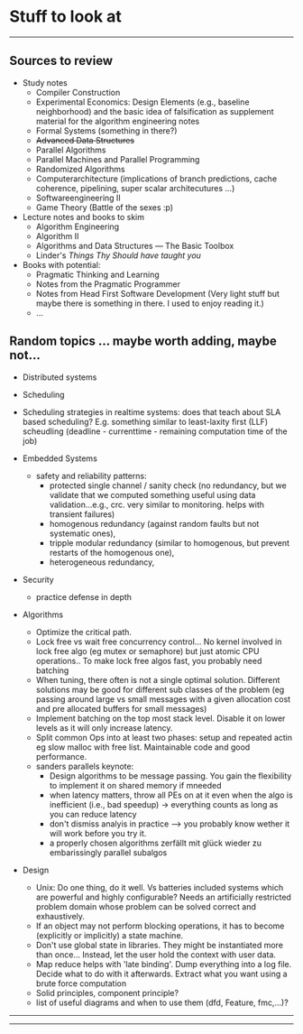 # Stuff to look at


----------------

## Sources to review
* Study notes
    - Compiler Construction
    - Experimental Economics: Design Elements (e.g., baseline neighborhood) and the basic idea of falsification as supplement material for the algorithm engineering notes
    - Formal Systems (something in there?)
    - ~~Advanced Data Structures~~
    - Parallel Algorithms
    - Parallel Machines and Parallel Programming
    - Randomized Algorithms
    - Computerarchitecture (implications of branch predictions, cache coherence, pipelining, super scalar architecutures ...)
    - Softwareengineering II
    - Game Theory (Battle of the sexes :p)
* Lecture notes and books to skim
    - Algorithm Engineering
    - Algorithm II
    - Algorithms and Data Structures — The Basic Toolbox
    - Linder's _Things Thy Should have taught you_
* Books with potential:
    - Pragmatic Thinking and Learning
    - Notes from the Pragmatic Programmer
    - Notes from Head First Software Development (Very light stuff but maybe there is something in there. I used to enjoy reading it.)
    - ...


## Random topics ... maybe worth adding, maybe not...

* Distributed systems

* Scheduling
 - Scheduling strategies in realtime systems: does that teach about SLA based scheduling? E.g. something similar to least-laxity first (LLF) scheudling (deadline - currenttime - remaining computation time of the job)

* Embedded Systems
  - safety and reliability patterns:
    + protected single channel / sanity check (no redundancy, but we validate that we computed something useful using data validation...e.g., crc. very similar to monitoring. helps with transient failures)
    + homogenous redundancy (against random faults but not systematic ones),
    + tripple modular redundancy (similar to homogenous, but prevent restarts of the homogenous one),
    + heterogeneous redundancy,

* Security
  - practice defense in depth


* Algorithms
  - Optimize the critical path.
  - Lock free vs wait free concurrency control... No kernel involved in lock free algo (eg mutex or semaphore) but just atomic CPU operations.. To make lock free algos fast, you probably need batching
  - When tuning, there often is not a single optimal solution. Different solutions may be good for different sub classes of the problem (eg passing around large vs small messages with a given allocation cost and pre allocated buffers for small messages)
  - Implement batching on the top most stack level. Disable it on lower levels as it will only increase latency.
  - Split common Ops into at least two phases: setup and repeated actin eg slow malloc with free list. Maintainable code and good performance.
  - sanders parallels keynote:
    + Design algorithms to be message passing. You gain the flexibility to implement it on shared memory if mneeded
    + when latency matters, throw all PEs on at it even when the algo is inefficient (i.e., bad speedup) -> everything counts as long as you can reduce latency
    + don't dismiss analyis in practice --> you probably know wether it will work before you try it.
    +  a properly chosen algorithms zerfällt mit glück wieder zu embarissingly parallel subalgos

* Design
  - Unix: Do one thing, do it well. Vs batteries included systems which are powerful and highly configurable? Needs an artificially restricted problem domain whose problem can be solved correct and exhaustively.
  - If an object may not perform blocking operations, it has to become (explicitly or implicitly)  a state machine.
  - Don't use global state in libraries. They might be instantiated more than once... Instead, let the user hold the context with user data.
  - Map reduce helps with 'late binding'. Dump everything into a log file. Decide what to do with it afterwards. Extract what you want using a brute force computation
  - Solid principles, component principle?
  - list of useful diagrams and when to use them (dfd, Feature, fmc,...)?



-----





-----
